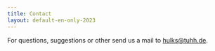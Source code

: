 ```yaml
---
title: Contact
layout: default-en-only-2023
---
```


For questions, suggestions or other send us a mail to <a href="mailto:hulks@tuhh.de">hulks@tuhh.de</a>.
